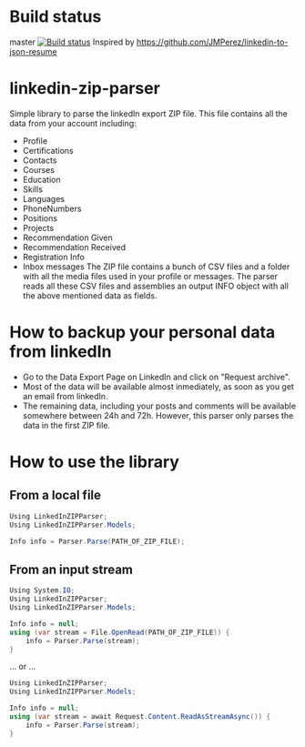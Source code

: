 # Build status
master [![Build status](https://ci.appveyor.com/api/projects/status/wtxhmtu93xca6i1c/branch/master?svg=true)](https://ci.appveyor.com/project/remixed2/linkedin-zip-parser/branch/master)
Inspired by https://github.com/JMPerez/linkedin-to-json-resume

# linkedin-zip-parser
Simple library to parse the linkedIn export ZIP file. This file contains all the data from your account including:
- Profile
- Certifications
- Contacts
- Courses
- Education
- Skills
- Languages
- PhoneNumbers
- Positions
- Projects
- Recommendation Given
- Recommendation Received
- Registration Info
- Inbox messages
The ZIP file contains a bunch of CSV files and a folder with all the media files used in your profile or messages. The parser reads all these CSV files and assemblies an output INFO object with all the above mentioned data as fields.

# How to backup your personal data from linkedIn
- Go to the Data Export Page on LinkedIn and click on "Request archive".
- Most of the data will be available almost inmediately, as soon as you get an email from linkedIn.
- The remaining data, including your posts and comments will be available somewhere between 24h and 72h. However, this parser only parses the data in the first ZIP file.

# How to use the library
## From a local file
```csharp
Using LinkedInZIPParser;
Using LinkedInZIPParser.Models;

Info info = Parser.Parse(PATH_OF_ZIP_FILE);
```

## From an input stream
```csharp
Using System.IO;
Using LinkedInZIPParser;
Using LinkedInZIPParser.Models;

Info info = null;
using (var stream = File.OpenRead(PATH_OF_ZIP_FILE)) {
    info = Parser.Parse(stream);
}
```
... or ...
```csharp
Using LinkedInZIPParser;
Using LinkedInZIPParser.Models;

Info info = null;
using (var stream = await Request.Content.ReadAsStreamAsync()) {
    info = Parser.Parse(stream);
}
```

